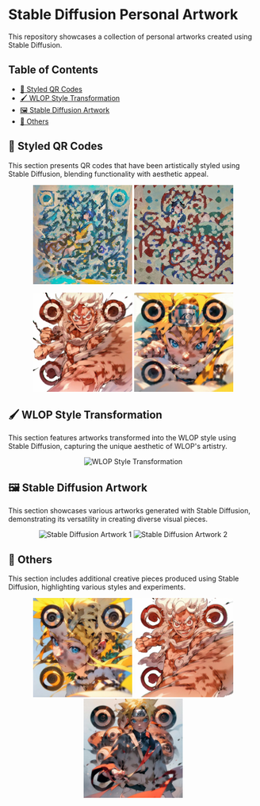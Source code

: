 # Stable Diffusion Personal Artwork

This repository showcases a collection of personal artworks created using Stable Diffusion.
## Table of Contents

- [🎨 Styled QR Codes](#🎨-styled-qr-codes)
- [🖌️ WLOP Style Transformation](#🖌️-wlop-style-transformation)
- [🖼️ Stable Diffusion Artwork](#🖼️-stable-diffusion-artwork)
- [🌟 Others](#🌟-others)

## 🎨 Styled QR Codes

This section presents QR codes that have been artistically styled using Stable Diffusion, blending functionality with aesthetic appeal.

<p align="center">
  <img src="./data/qr1.JPG" alt="Styled QR Code 1" width="200">
  <img src="./data/qr2.JPG" alt="Styled QR Code 2" width="200">
</p>
<p align="center">
  <img src="./data/qr3.JPG" alt="Styled QR Code 3" width="200">
  <img src="./data/qr6.JPG" alt="Styled QR Code 4" width="200">
</p>

## 🖌️ WLOP Style Transformation

This section features artworks transformed into the WLOP style using Stable Diffusion, capturing the unique aesthetic of WLOP's artistry.

<p align="center">
  <img src="./data/wlop.png" alt="WLOP Style Transformation" width="400">
</p>

## 🖼️ Stable Diffusion Artwork

This section showcases various artworks generated with Stable Diffusion, demonstrating its versatility in creating diverse visual pieces.

<p align="center">
  <img src="./data/br1.png" alt="Stable Diffusion Artwork 1" width="300">
  <img src="./data/br2.png" alt="Stable Diffusion Artwork 2" width="300">
</p>

## 🌟 Others

This section includes additional creative pieces produced using Stable Diffusion, highlighting various styles and experiments.

<p align="center">
  <img src="./data/qr5.JPG" alt="Other Artwork 1" width="200">
  <img src="./data/qr4.JPG" alt="Other Artwork 2" width="200">
  <img src="./data/qr7.JPG" alt="Other Artwork 3" width="200">
</p>